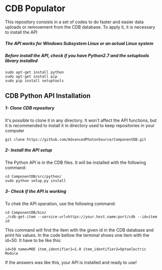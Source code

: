 # CDB Populator

This repository consists in a set of codes to do faster and easier data uploads or removement from the CDB database. To apply it, it is necessary to install the API

##### The API works for Windows Subsystem Linux or an actual Linux system

##### Before install the API, check if you have Python2.7 and the setuptools library installed
```
sudo apt-get install python
sudo apt-get install pip
sudo pip install setuptools
```

## CDB Python API Installation

##### 1- Clone CDB repository

It's possible to clone it in any directory. It won't affect the API functions, but it is recommended to install it in directory used to keep repositories in your computer
```
git clone https://github.com/AdvancedPhotonSource/ComponentDB.git
```

##### 2- Install the API setup

The Python API is in the CDB files. It will be installed with the following command:
```
cd ComponentDB/src/python/
sudo python setup.py install
```

##### 3- Check if the API is working
To chek the API operation, use the following command:
```
cd ComponentDB/bin/
./cdb-get-item --service-url=https://your.host.name:port/cdb --id=item id
```

This command will find the item with the given id in the CDB database and print his values. In the code bellow the terminal shows one item with the id=50. It have to be like this:
```
id=50 name=MOE item_identifier1=1.0 item_identifier2=Optoelectric Module
```

If the answers was like this, your API is installed and ready to use!
